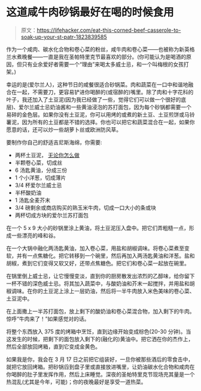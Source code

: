 # 这道咸牛肉砂锅最好在喝的时候食用

> 原文：<https://lifehacker.com/eat-this-corned-beef-casserole-to-soak-up-your-st-patr-1823839585>

作为一个咸肉、碳水化合物和卷心菜的粉丝，咸牛肉和卷心菜——也被称为新英格兰水煮晚餐——一直是我在圣帕特里克节最喜欢的部分。(你可能认为是喝酒的原因，但只有业余爱好者需要一个“理由”来喝太多威士忌，和一个叫梅根的女孩打架。)



幸运的是(爱尔兰人)，这种节日的咸餐很适合砂锅菜。肉和蔬菜在一口中和谐地融合在一起，不需要刀，更容易铲进你喝醉的(或宿醉的)嘴里。除了肉和十字花科的叶子，我还加入了土豆泥(因为我已经做了一些，觉得它们可以做一个很好的底层)、爱尔兰威士忌奶油酱和一些黄油浸泡的苏打面包，因为每个砂锅都需要一个易碎的金色层。如果你没有土豆泥，你可以用烤的或煮的新土豆、土豆煎饼或马铃薯泥，因为所有的土豆都是不错的选择。你也可以把它和蔬菜混合在一起，如果你愿意的话，还可以炒一些胡萝卜丝或欧洲防风草。

要制作你自己的舒适吉尼斯海绵，你需要:

*   两杯土豆泥， [无论你怎么做](https://skillet.lifehacker.com/you-dont-have-to-drain-these-instant-pot-mashed-potatoe-1823748665)
*   半颗卷心菜，切成丝
*   6 汤匙黄油，分成三份
*   1 个小洋葱，切成薄片
*   3/4 杯爱尔兰威士忌
*   半杯酸奶油
*   1 汤匙全麦芥末
*   3/4 磅剩余或商店购买的熟玉米牛肉，切成一口大小的条或块
*   两杯切成方块的爱尔兰苏打面包

在一个 5 x 9 大小的砂锅里涂上黄油，将土豆泥压入盘中。把它们弄粗糙一点，形成一些漂亮的峰和谷。

在一个大锅中融化两汤匙黄油，加入卷心菜，用盐和胡椒调味。将卷心菜煮至变软，并有一点焦糖化。把它转移到一个碗里，然后再加入两汤匙黄油和洋葱。盐和胡椒，煮到它们变得又软又好，还带点焦糖色。把它们和卷心菜一起放在碗里。

在锅里倒上威士忌，让它慢慢变淡，直到你的厨房散发出浓烈的乙醇味，给你留下一杯不错的深色威士忌。将其加入蔬菜中，与酸奶油和芥末一起搅拌，并用盐和胡椒调味。在你的土豆泥上涂上一层奶油，然后将一半牛肉放入米色美味的卷心菜、土豆泥中。

在上面撒上一半苏打面包，放上剩下的酸奶油和卷心菜混合物，加入剩下的牛肉。惊呼“牛肉来了！”如果感觉对的话。

将整个东西放入 375 度的烤箱中烹饪，直到边缘开始变成棕色(20-30 分钟)。当这发生的时候，把剩下的面包放入剩下的(融化的)黄油中。把它洒在你的杰作上，然后全部放回烤箱，直到它变成金黄色。

如果我是你，我会在 3 月 17 日之前把它组装好，一旦你被那些酒后的零食击中，就把它放回烤箱。把砂锅舀到盘子里或直接放进嘴里，让奶油碳水化合物和咸肉在你喝醉的肚子里发挥作用，然后上床睡觉。深夜的圣帕特里克节现场充其量是一个热混乱(尤其是今年，可能)；你的夜晚最好是享受一道热菜。